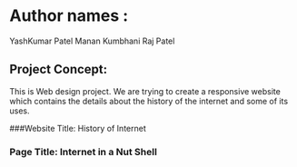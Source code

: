 # Author names :
YashKumar Patel
Manan Kumbhani
Raj Patel

## Project Concept:
This is Web design project.
We are trying to create a responsive website which contains the
details about the history of the internet and some of its uses.

###Website Title: History of Internet

### Page Title: Internet in a Nut Shell

